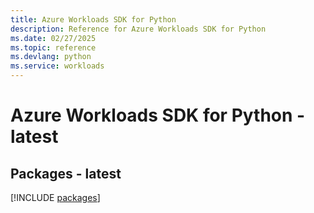```yaml
---
title: Azure Workloads SDK for Python
description: Reference for Azure Workloads SDK for Python
ms.date: 02/27/2025
ms.topic: reference
ms.devlang: python
ms.service: workloads
---
```

# Azure Workloads SDK for Python - latest
## Packages - latest
[!INCLUDE [packages](workloads-index.md)]